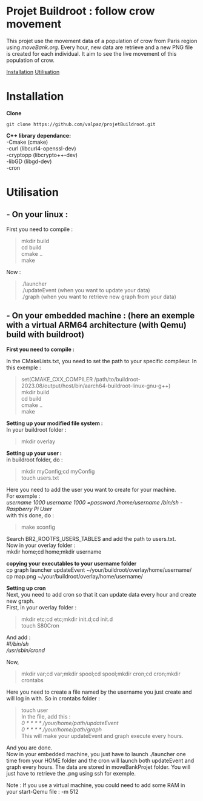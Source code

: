 # Projet Buildroot : follow crow movement

This projet use the movement data of a population of crow from Paris region using *moveBank.org*.
Every hour, new data are retrieve and a new PNG file is created for each individual.
It aim to see the live movement of this population of crow.

[Installation](#installation)
[Utilisation](#utilisation)
# Installation

**Clone**
```
git clone https://github.com/valpaz/projetBuildroot.git
```
**C++ library dependance:**  
-Cmake (cmake)  
-curl (libcurl4-openssl-dev)  
-cryptopp (libcrypto++-dev)  
-libGD (libgd-dev)  
-cron

# Utilisation


## **- On your linux :**
First you need to compile :  
>mkdir build  
>cd build  
>cmake ..  
>make  

Now :  
>./launcher  
>./updateEvent 
(when you want to update your data)  
>./graph 
(when you want to retrieve new graph from your data)  

## **- On your embedded machine : (here an exemple with a virtual ARM64 architecture (with Qemu) build with buildroot)**

**First you need to compile :**  

In the CMakeLists.txt, you need to set the path to your specific compileur. In this exemple :  
>set(CMAKE_CXX_COMPILER /path/to/buildroot-2023.08/output/host/bin/aarch64-buildroot-linux-gnu-g++)  
>mkdir build  
>cd build  
>cmake ..  
>make  

**Setting up your modified file system :**  
In your buildroot folder :  
>mkdir overlay  

**Setting up your user :**  
in buildroot folder, do :  
>mkdir myConfig;cd myConfig  
>touch users.txt  

Here you need to add the user you want to create for your machine.  
For exemple :   
*username 1000 username 1000 =password /home/username /bin/sh -Raspberry Pi User*  
with this done, do :  

>make xconfig  

Search BR2_ROOTFS_USERS_TABLES and add the path to users.txt.  
Now in your overlay folder :  
mkdir home;cd home;mkdir username  

**copying your executables to your username folder**  
cp graph launcher updateEvent ~/your/buildroot/overlay/home/username/  
cp map.png ~/your/buildroot/overlay/home/username/  

**Setting up cron**  
Next, you need to add cron so that it can update data every hour and create new graph.  
First, in your overlay folder :  

>mkdir etc;cd etc;mkdir init.d;cd init.d  
>touch S80Cron  

And add :  
*#!/bin/sh*  
*/usr/sbin/crond*  

Now,  
>mkdir var;cd var;mkdir spool;cd spool;mkdir cron;cd cron;mkdir crontabs  

Here you need to create a file named by the username you just create and will log in with. So in crontabs folder :  

>touch user  
In the file, add this :  
*0 * * * * /your/home/path/updateEvent*  
*0 * * * * /your/home/path/graph*  
This will make your updateEvent and graph execute every hours.   

And you are done.  
Now in your embedded machine, you just have to launch ./launcher one time from your HOME folder and the cron will launch both updateEvent and graph every hours. The data are stored in moveBankProjet folder. You will just have to retrieve the .png using ssh for exemple.  

Note : If you use a virtual machine, you could need to add some RAM in your start-Qemu file : -m 512   


